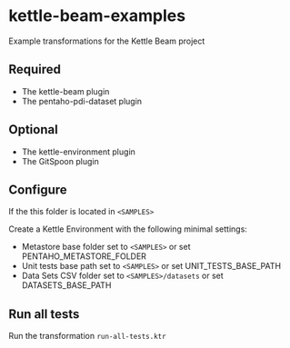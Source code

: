 # kettle-beam-examples

Example transformations for the Kettle Beam project

## Required

* The kettle-beam plugin
* The pentaho-pdi-dataset plugin

## Optional

* The kettle-environment plugin
* The GitSpoon plugin 

## Configure

If the this folder is located in ```<SAMPLES>```

Create a Kettle Environment with the following minimal settings:

* Metastore base folder set to ```<SAMPLES>``` or set PENTAHO_METASTORE_FOLDER
* Unit tests base path set to ```<SAMPLES>``` or set UNIT_TESTS_BASE_PATH
* Data Sets CSV folder set to ```<SAMPLES>/datasets``` or set DATASETS_BASE_PATH

## Run all tests

Run the transformation ```run-all-tests.ktr```


